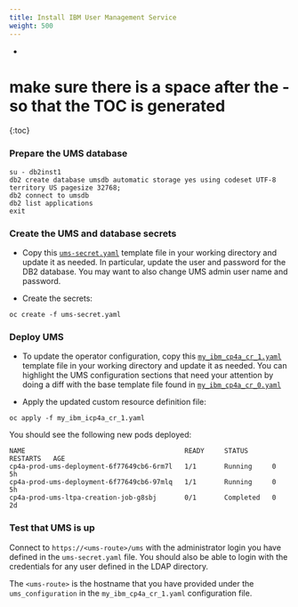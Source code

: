 ```yaml
---
title: Install IBM User Management Service
weight: 500
---
```

- 
# make sure there is a space after the - so that the TOC is generated
{:toc}

### Prepare the UMS database

```
su - db2inst1
db2 create database umsdb automatic storage yes using codeset UTF-8 territory US pagesize 32768;
db2 connect to umsdb
db2 list applications
exit
```

### Create the UMS and database secrets

- Copy this [`ums-secret.yaml`](/assets/automation/ums/ums-secret.yaml) template file in your working directory and update it as needed. In particular, update the user and password for the DB2 database. You may want to also change UMS admin user name and password.

- Create the secrets:
```
oc create -f ums-secret.yaml
```

### Deploy UMS

- To update the operator configuration, copy this [`my_ibm_cp4a_cr_1.yaml`](/assets/automation/ums/my_ibm_cp4a_cr_1.yaml) template file in your working directory and update it as needed. You can highlight the UMS configuration sections that need your attention by doing a diff with the base template file found in [`my_ibm_cp4a_cr_0.yaml`](/assets/automation/operator/my_ibm_cp4a_cr_0.yaml)

- Apply the updated custom resource definition file:
```
oc apply -f my_ibm_icp4a_cr_1.yaml
```

You should see the following new pods deployed:

```
NAME                                        READY     STATUS      RESTARTS   AGE
cp4a-prod-ums-deployment-6f77649cb6-6rm7l   1/1       Running     0          5h
cp4a-prod-ums-deployment-6f77649cb6-97mlq   1/1       Running     0          5h
cp4a-prod-ums-ltpa-creation-job-g8sbj       0/1       Completed   0          2d
```

### Test that UMS is up

Connect to `https://<ums-route>/ums` with the administrator login you have defined in the `ums-secret.yaml` file. You should also be able to login with the credentials for any user defined in the LDAP directory.

The `<ums-route>` is the hostname that you have provided under the `ums_configuration` in the `my_ibm_cp4a_cr_1.yaml` configuration file.
